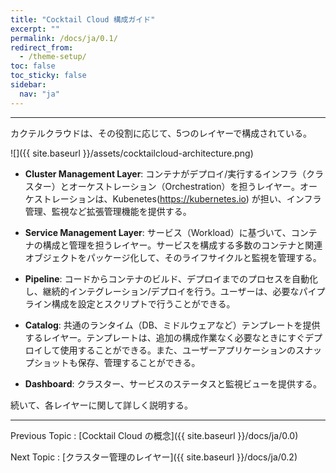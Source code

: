 ```yaml
---
title: "Cocktail Cloud 構成ガイド"
excerpt: ""
permalink: /docs/ja/0.1/
redirect_from:
  - /theme-setup/
toc: false
toc_sticky: false
sidebar:
  nav: "ja"
---
```



---

カクテルクラウドは、その役割に応じて、5つのレイヤーで構成されている。

![]({{ site.baseurl }}/assets/cocktailcloud-architecture.png)

* **Cluster Management Layer**: コンテナがデプロイ/実行するインフラ（クラスター）とオーケストレーション（Orchestration）を担うレイヤー。オーケストレーションは、Kubenetes(https://kubernetes.io) が担い、インフラ管理、監視など拡張管理機能を提供する。

* **Service Management Layer**: サービス（Workload）に基づいて、コンテナの構成と管理を担うレイヤー。サービスを構成する多数のコンテナと関連オブジェクトをパッケージ化して、そのライフサイクルと監視を管理する。

* **Pipeline**: コードからコンテナのビルド、デプロイまでのプロセスを自動化し、継続的インテグレーション/デプロイを行う。ユーザーは、必要なパイプライン構成を設定とスクリプトで行うことができる。

* **Catalog**: 共通のランタイム（DB、ミドルウェアなど）テンプレートを提供するレイヤー。テンプレートは、追加の構成作業なく必要なときにすぐデプロイして使用することができる。また、ユーザーアプリケーションのスナップショットも保存、管理することができる。

* **Dashboard**: クラスター、サービスのステータスと監視ビューを提供する。

続いて、各レイヤーに関して詳しく説明する。

---

Previous Topic : [Cocktail Cloud の概念]({{ site.baseurl }}/docs/ja/0.0)

Next Topic : [クラスター管理のレイヤー]({{ site.baseurl }}/docs/ja/0.2)
